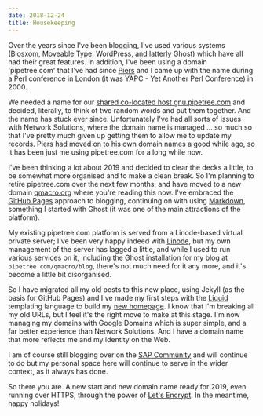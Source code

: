 ```yaml
---
date: 2018-12-24
title: Housekeeping
---
```


Over the years since I've been blogging, I've used various systems (Blosxom, Moveable Type, WordPress, and latterly Ghost) which have all had their great features. In addition, I've been using a domain 'pipetree.com' that I've had since [Piers](//twitter.com/piers) and I came up with the name during a Perl conference in London (it was YAPC - Yet Another Perl Conference) in 2000.

We needed a name for our [shared co-located host gnu.pipetree.com](/blog/posts/2005/02/18/a-fresh-start/) and decided, literally, to think of two random words and put them together. And the name has stuck ever since. Unfortunately I've had all sorts of issues with Network Solutions, where the domain name is managed ... so much so that I've pretty much given up getting them to allow me to update my records. Piers had moved on to his own domain names a good while ago, so it has been just me using pipetree.com for a long while now.

I've been thinking a lot about 2019 and decided to clear the decks a little, to be somewhat more organised and to make a clean break. So I'm planning to retire pipetree.com over the next few months, and have moved to a new domain [qmacro.org](//qmacro.org) where you're reading this now. I've embraced the [GitHub Pages](//pages.github.com) approach to blogging, continuing on with using [Markdown](https://en.wikipedia.org/wiki/Markdown), something I started with Ghost (it was one of the main attractions of the platform).

My existing pipetree.com platform is served from a Linode-based virtual private server; I've been very happy indeed with [Linode](//linode.com), but my own management of the server has lagged a little, and while I used to run various services on it, including the Ghost installation for my blog at `pipetree.com/qmacro/blog`, there's not much need for it any more, and it's become a little bit disorganised.

So I have migrated all my old posts to this new place, using Jekyll (as the basis for GitHub Pages) and I've made my first steps with the [Liquid](https://jekyllrb.com/docs/liquid/) templating language to build my [new homepage](//qmacro.org). I know that I'm breaking all my old URLs, but I feel it's the right move to make at this stage. I'm now managing my domains with Google Domains which is super simple, and a far better experience than Network Solutions. And I have a domain name that more reflects me and my identity on the Web.

I am of course still blogging over on the [SAP Community](//people.sap.com/dj.adams.sap) and will continue to do but my personal space here will continue to serve in the wider context, as it always has done.

So there you are. A new start and new domain name ready for 2019, even running over HTTPS, through the power of [Let's Encrypt](//letsencrypt.org). In the meantime, happy holidays!
